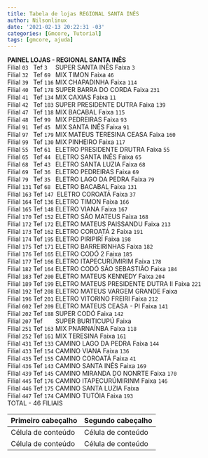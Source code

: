 ```yaml
---
title: Tabela de lojas REGIONAL SANTA INÊS
author: Nilsonlinux
date: '2021-02-13 20:22:31 -03'
categories: [Gmcore, Tutorial]
tags: [gmcore, ajuda]
---
```


**PAINEL LOJAS - REGIONAL SANTA INÊS**  
Filial `03 `  Tef `3  `  SUPER SANTA INÊS               Faixa `3  `  
Filial `32 `  Tef `69 `  MIX TIMON                      Faixa `46 `  
Filial `39 `  Tef `116`  MIX CHAPADINHA                 Faixa `114`  
Filial `40 `  Tef `178`  SUPER BARRA DO CORDA           Faixa `231`  
Filial `41 `  Tef `134`  MIX CAXIAS                     Faixa `11 `  
Filial `42 `  Tef `183`  SUPER PRESIDENTE DUTRA         Faixa `139`  
Filial `47 `  Tef `118`  MIX BACABAL                    Faixa `115`  
Filial `48 `  Tef `99 `  MIX PEDREIRAS                  Faixa `93 `  
Filial `91 `  Tef `45 `  MIX SANTA INÊS                 Faixa `91 `  
Filial `97 `  Tef `179`  MIX MATEUS TERESINA CEASA      Faixa `160`  
Filial `99 `  Tef `130`  MIX PINHEIRO                   Faixa `117`  
Filial `55 `  Tef `61 `  ELETRO PRESIDENTE DRUTRA       Faixa `55 `  
Filial `65 `  Tef `44 `  ELETRO SANTA INÊS              Faixa `65 `  
Filial `68 `  Tef `43 `  ELETRO SANTA LUZIA             Faixa `68 `  
Filial `69 `  Tef `36 `  ELETRO PEDREIRAS               Faixa `69 `  
Filial `79 `  Tef `35 `  ELETRO LAGO DA PEDRA           Faixa `79 `  
Filial `131`  Tef `68 `  ELETRO BACABAL                 Faixa `131`  
Filial `163`  Tef `147 `ELETRO COROATÁ                  Faixa `37 `  
Filial `164`  Tef `136` ELETRO TIMON                    Faixa `166`  
Filial `165`  Tef `148` ELETRO VIANA                    Faixa `167`  
Filial `170`  Tef `152` ELETRO SÃO MATEUS               Faixa `168`  
Filial `172`  Tef `172` ELETRO MATEUS PAISSANDU         Faixa `213`  
Filial `173`  Tef `162` ELETRO COROATÁ 2                Faixa `191`  
Filial `174`  Tef `195` ELETRO PIRIPIRÍ                 Faixa `198`  
Filial `175`  Tef `171` ELETRO BARREIRINHAS             Faixa `182`  
Filial `176`  Tef `165` ELETRO CODÓ 2                   Faixa `185`  
Filial `177`  Tef `166` ELETRO ITAPECURÚMIRIM           Faixa `178`  
Filial `182`  Tef `164` ELETRO CODÓ SÃO SEBASTIÃO       Faixa `184`  
Filial `183`  Tef `200` ELETRO MATEUS KENNEDY           Faixa `204`  
Filial `189`  Tef `199` ELETRO MATEUS PRESIDENTE DUTRA II Faixa `221`  
Filial `192`  Tef `208` ELETRO MATEUS VARGEM GRANDE       Faixa `   `  
Filial `196`  Tef `201` ELETRO VITORINO FREIRI         Faixa `212`  
Filial `602`  Tef `209` ELETRO MATEUS CEASA - PI       Faixa `141`  
Filial `202`  Tef `188` SUPER CODÓ                     Faixa `142`  
Filial `207`  Tef `   ` SUPER BURITICUPÚ               Faixa `   `   
Filial `251`  Tef `163` MIX PNARNAÍNBA                 Faixa `118`  
Filial `252`  Tef `161` MIX TERESINA                   Faixa `161`  
Filial `431`  Tef `133` CAMINO LAGO DA PEDRA           Faixa `144`  
Filial `433`  Tef `154` CAMINO VIANA                   Faixa `136`  
Filial `435`  Tef `155` CAMINO COROATÁ                 Faixa `41`  
Filial `436`  Tef `143` CAMINO SANTA INÊS              Faixa `169`  
Filial `439`  Tef `145` CAMINO MIRANDA DO NONRTE       Faixa `170`  
Filial `445`  Tef `176` CAMINO ITAPECURÚMIRINM         Faixa `146`  
Filial `446`  Tef `175` CAMINO SANTA LUZIA             Faixa `   `  
Filial `447`  Tef `174` CAMINO TUTÓIA                  Faixa `193`  
                     TOTAL - 46 FILIAIS  
                     
| Primeiro cabeçalho  |  Segundo cabeçalho  |
| ------------------- | ------------------- |
|  Célula de conteúdo |  Célula de conteúdo |
|  Célula de conteúdo |  Célula de conteúdo |               
                     
